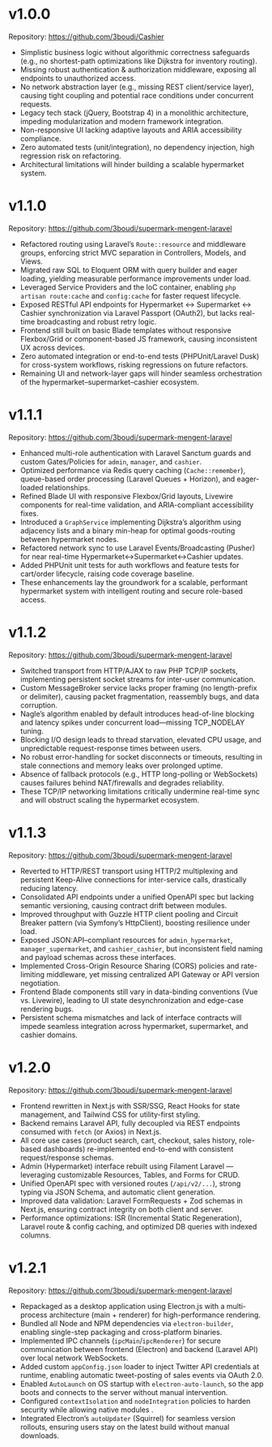 # v1.0.0  
Repository: https://github.com/3boudi/Cashier

- Simplistic business logic without algorithmic correctness safeguards (e.g., no shortest-path optimizations like Dijkstra for inventory routing).  
- Missing robust authentication & authorization middleware, exposing all endpoints to unauthorized access.  
- No network abstraction layer (e.g., missing REST client/service layer), causing tight coupling and potential race conditions under concurrent requests.  
- Legacy tech stack (jQuery, Bootstrap 4) in a monolithic architecture, impeding modularization and modern framework integration.  
- Non-responsive UI lacking adaptive layouts and ARIA accessibility compliance.  
- Zero automated tests (unit/integration), no dependency injection, high regression risk on refactoring.  
- Architectural limitations will hinder building a scalable hypermarket system. 
# v1.1.0  
Repository: https://github.com/3boudi/supermark-mengent-laravel

- Refactored routing using Laravel’s `Route::resource` and middleware groups, enforcing strict MVC separation in Controllers, Models, and Views.  
- Migrated raw SQL to Eloquent ORM with query builder and eager loading, yielding measurable performance improvements under load.  
- Leveraged Service Providers and the IoC container, enabling `php artisan route:cache` and `config:cache` for faster request lifecycle.  
- Exposed RESTful API endpoints for Hypermarket ↔ Supermarket ↔ Cashier synchronization via Laravel Passport (OAuth2), but lacks real-time broadcasting  and robust retry logic.  
- Frontend still built on basic Blade templates without responsive Flexbox/Grid or component-based JS framework, causing inconsistent UX across devices.  
- Zero automated integration or end-to-end tests (PHPUnit/Laravel Dusk) for cross-system workflows, risking regressions on future refactors.  
- Remaining UI and network-layer gaps will hinder seamless orchestration of the hypermarket–supermarket–cashier ecosystem.  
# v1.1.1  
Repository: https://github.com/3boudi/supermark-mengent-laravel

- Enhanced multi-role authentication with Laravel Sanctum guards and custom Gates/Policies for `admin`, `manager`, and `cashier`.  
- Optimized performance via Redis query caching (`Cache::remember`), queue-based order processing (Laravel Queues + Horizon), and eager-loaded relationships.  
- Refined Blade UI with responsive Flexbox/Grid layouts, Livewire components for real-time validation, and ARIA-compliant accessibility fixes.  
- Introduced a `GraphService` implementing Dijkstra’s algorithm using adjacency lists and a binary min-heap for optimal goods-routing between hypermarket nodes.  
- Refactored network sync to use Laravel Events/Broadcasting (Pusher) for near real-time Hypermarket↔Supermarket↔Cashier updates.  
- Added PHPUnit unit tests for auth workflows and feature tests for cart/order lifecycle, raising code coverage baseline.  
- These enhancements lay the groundwork for a scalable, performant hypermarket system with intelligent routing and secure role-based access.  
# v1.1.2  
Repository: https://github.com/3boudi/supermark-mengent-laravel

- Switched transport from HTTP/AJAX to raw PHP TCP/IP sockets, implementing persistent socket streams for inter-user communication.  
- Custom MessageBroker service lacks proper framing (no length-prefix or delimiter), causing packet fragmentation, reassembly bugs, and data corruption.  
- Nagle’s algorithm enabled by default introduces head-of-line blocking and latency spikes under concurrent load—missing TCP_NODELAY tuning.  
- Blocking I/O design leads to thread starvation, elevated CPU usage, and unpredictable request-response times between users.  
- No robust error-handling for socket disconnects or timeouts, resulting in stale connections and memory leaks over prolonged uptime.  
- Absence of fallback protocols (e.g., HTTP long-polling or WebSockets) causes failures behind NAT/firewalls and degrades reliability.  
- These TCP/IP networking limitations critically undermine real-time sync and will obstruct scaling the hypermarket ecosystem.  
# v1.1.3  
Repository: https://github.com/3boudi/supermark-mengent-laravel

- Reverted to HTTP/REST transport using HTTP/2 multiplexing and persistent Keep-Alive connections for inter-service calls, drastically reducing latency.  
- Consolidated API endpoints under a unified OpenAPI spec but lacking semantic versioning, causing contract drift between modules.  
- Improved throughput with Guzzle HTTP client pooling and Circuit Breaker pattern (via Symfony’s HttpClient), boosting resilience under load.  
- Exposed JSON:API–compliant resources for `admin_hypermarket`, `manager_supermarket`, and `cashier_cashier`, but inconsistent field naming and payload schemas across these interfaces.  
- Implemented Cross-Origin Resource Sharing (CORS) policies and rate-limiting middleware, yet missing centralized API Gateway or API version negotiation.  
- Frontend Blade components still vary in data-binding conventions (Vue vs. Livewire), leading to UI state desynchronization and edge-case rendering bugs.  
- Persistent schema mismatches and lack of interface contracts will impede seamless integration across hypermarket, supermarket, and cashier domains.  
# v1.2.0  
Repository: https://github.com/3boudi/supermark-mengent-laravel

- Frontend rewritten in Next.js with SSR/SSG, React Hooks for state management, and Tailwind CSS for utility-first styling.  
- Backend remains Laravel API, fully decoupled via REST endpoints consumed with `fetch` (or Axios) in Next.js.  
- All core use cases (product search, cart, checkout, sales history, role-based dashboards) re-implemented end-to-end with consistent request/response schemas.  
- Admin (Hypermarket) interface rebuilt using Filament Laravel — leveraging customizable Resources, Tables, and Forms for CRUD.  
- Unified OpenAPI spec with versioned routes (`/api/v2/...`), strong typing via JSON Schema, and automatic client generation.  
- Improved data validation: Laravel FormRequests + Zod schemas in Next.js, ensuring contract integrity on both client and server.  
- Performance optimizations: ISR (Incremental Static Regeneration), Laravel route & config caching, and optimized DB queries with indexed columns.  
# v1.2.1  
Repository: https://github.com/3boudi/supermark-mengent-laravel

- Repackaged as a desktop application using Electron.js with a multi-process architecture (main + renderer) for high-performance rendering.  
- Bundled all Node and NPM dependencies via `electron-builder`, enabling single-step packaging and cross-platform binaries.  
- Implemented IPC channels (`ipcMain`/`ipcRenderer`) for secure communication between frontend (Electron) and backend (Laravel API) over local network WebSockets.  
- Added custom `appConfig.json` loader to inject Twitter API credentials at runtime, enabling automatic tweet-posting of sales events via OAuth 2.0.  
- Enabled `AutoLaunch` on OS startup with `electron-auto-launch`, so the app boots and connects to the server without manual intervention.  
- Configured `contextIsolation` and `nodeIntegration` policies to harden security while allowing native modules .
- Integrated Electron’s `autoUpdater` (Squirrel) for seamless version rollouts, ensuring users stay on the latest build without manual downloads.  
